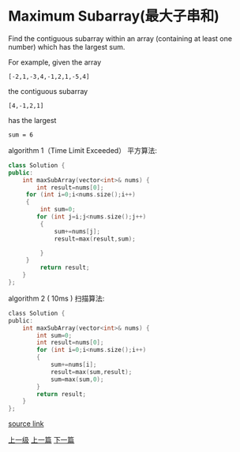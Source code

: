 # Maximum Subarray(最大子串和)

Find the contiguous subarray within an array (containing at least one number) which has the largest sum.

For example, given the array

```
[-2,1,-3,4,-1,2,1,-5,4]
```

the contiguous subarray
```
[4,-1,2,1]
```
has the largest
```
sum = 6
```


algorithm 1（Time Limit Exceeded） 平方算法:

```c++
class Solution {
public:
    int maxSubArray(vector<int>& nums) {
        int result=nums[0];
     for (int i=0;i<nums.size();i++)
     {
         int sum=0;
        for (int j=i;j<nums.size();j++)
         {
             sum+=nums[j];
             result=max(result,sum);

         }
     }
         return result;
    }
};
```

algorithm 2 ( 10ms )  扫描算法:
```c
class Solution {
public:
    int maxSubArray(vector<int>& nums) {
        int sum=0;
        int result=nums[0];
        for (int i=0;i<nums.size();i++)
        {
            sum+=nums[i];
            result=max(sum,result);
            sum=max(sum,0);
        }
        return result;
    }
};
```

[source link](https://leetcode.com/problems/maximum-subarray/discuss/)

























[上一级](base.md)
[上一篇](intToRoman.md)
[下一篇](merge_sorted_array.md)
